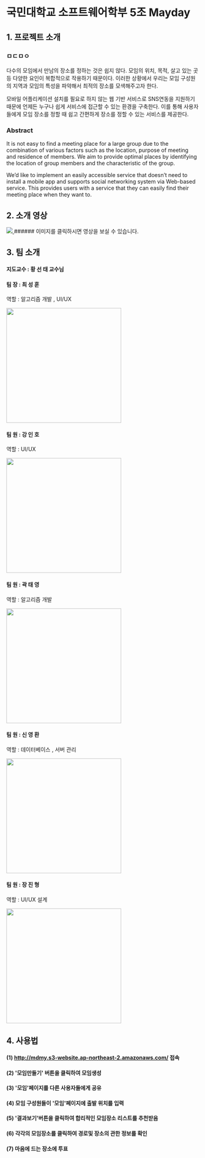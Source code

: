 # 국민대학교 소프트웨어학부 5조 Mayday

## 1. 프로젝트 소개

### ㅁㄷㅁㅇ

다수의 모임에서 만남의 장소를 정하는 것은 쉽지 않다. 모임의 위치, 목적, 살고 있는 곳 등 다양한 요인이 복합적으로 작용하기 때문이다. 이러한 상황에서 우리는 모임 구성원의 지역과 모임의 특성을 파악해서 최적의 장소를 모색해주고자 한다. 

모바일 어플리케이션 설치를 필요로 하지 않는 웹 기반 서비스로 SNS연동을 지원하기 때문에 언제든 누구나 쉽게 서비스에 접근할 수 있는 환경을 구축한다. 이를 통해 사용자들에게 모임 장소를 정할 때 쉽고 간편하게 장소를 정할 수 있는 서비스를 제공한다.

### Abstract

It is not easy to find a meeting place for a large group due to the combination of various factors such as the location, purpose of meeting and residence of members. We aim to provide optimal places by identifying the location of group members and the characteristic of the group.

We’d like to implement an easily accessible service that doesn’t need to install a mobile app and supports social networking system via Web-based service. This provides users with a service that they can easily find their meeting place when they want to.

## 2. 소개 영상

<a href="https://youtu.be/qf8jD1wuh0U">
<img src="./doc/수행계획서 및 발표자료/Youtube_Link.jpg">
</a>
###### 이미지를 클릭하시면 영상을 보실 수 있습니다.

## 3. 팀 소개
#### 지도교수 : 황 선 태 교수님
#### 팀 장 : 최 성 훈
역할 : 알고리즘 개발 , UI/UX

<img src="./doc/수행계획서 및 발표자료/aboutTeam/최성훈.jpg" height="300" />

#### 팀 원 : 강 인 호
역할 : UI/UX

<img src="./doc/수행계획서 및 발표자료/aboutTeam/강인호.jpg" height="300" />

#### 팀 원 : 곽 태 영
역할 : 알고리즘 개발

<img src="./doc/수행계획서 및 발표자료/aboutTeam/곽태영.jpg" height="300" />

#### 팀 원 : 신 영 환
역할 : 데이터베이스 , 서버 관리

<img src="./doc/수행계획서 및 발표자료/aboutTeam/신영환.jpg" height="300" />

#### 팀 원 : 장 진 형
역할 : UI/UX 설계

<img src="./doc/수행계획서 및 발표자료/aboutTeam/장진형.jpg" height="300" />


## 4. 사용법
#### (1) http://mdmy.s3-website.ap-northeast-2.amazonaws.com/ 접속
#### (2) '모임만들기' 버튼을 클릭하여 모임생성
#### (3) '모임'페이지를 다른 사용자들에게 공유
#### (4) 모임 구성원들이 '모임'페이지에 출발 위치를 입력
#### (5) '결과보기'버튼을 클릭하여 합리적인 모임장소 리스트를 추천받음
#### (6) 각각의 모임장소를 클릭하여 경로및 장소의 관한 정보를 확인
#### (7) 마음에 드는 장소에 투표
